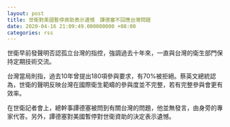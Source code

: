 ```yaml
---
layout: post
title: 世衛對美國暫停資助表示遺憾　譚德塞不回應台灣問題
date: 2020-04-16 21:09:49.000000000 +08:00
categories: rss
---
```


世衛早前發聲明否認孤立台灣的指控，強調過去十年來，一直與台灣的衛生部門保持定期技術交流。

台灣當局則指，過去10年曾提出180項參與要求，有70%被拒絕。蔡英文總統認為，世衛的聲明反映台灣在國際衛生範疇的參與度並不完整，若有完整參與會更有效率。

在世衛記者會上，總幹事譚德塞被問到有關台灣的問題，他並無發言，由身旁的專家代答。另外，譚德塞對美國暫停對世衛資助的決定表示遺憾。
